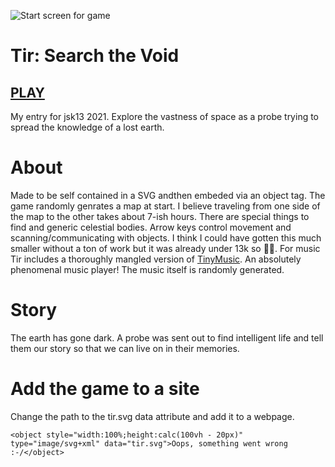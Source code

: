 ![Start screen for game](https://robertpage.github.io/tir/screenshot.png)

# Tir: Search the Void

## [PLAY](https://robertpage.github.io/tir/)

My entry for jsk13 2021. Explore the vastness of space as a probe trying to spread the knowledge of a lost earth.

# About
Made to be self contained in a SVG andthen embeded via an object tag. The game randomly genrates a map at start. I believe traveling from one side of the map to the other takes about 7-ish hours. There are special things to find and generic celestial bodies. Arrow keys control movement and scanning/communicating with objects. I think I could have gotten this much smaller without a ton of work but it was already under 13k so 🤷‍♀️. For music Tir includes a thoroughly mangled version of [TinyMusic](https://github.com/kevincennis/TinyMusic). An absolutely phenomenal music player! The music itself is randomly generated.

# Story
The earth has gone dark. A probe was sent out to find intelligent life and tell them our story so that we can live on in their memories.

# Add the game to a site
Change the path to the tir.svg data attribute and add it to a webpage.
```
<object style="width:100%;height:calc(100vh - 20px)" type="image/svg+xml" data="tir.svg">Oops, something went wrong :-/</object>
```